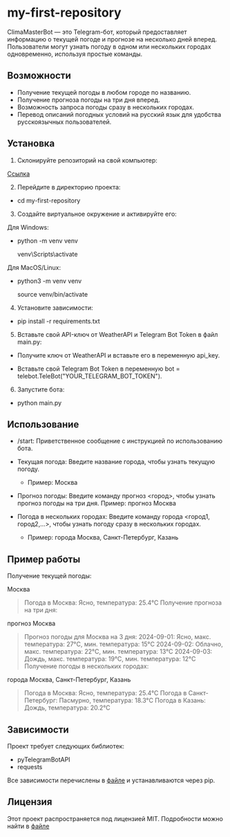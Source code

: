 # my-first-repository
ClimaMasterBot — это Telegram-бот, который предоставляет информацию о текущей погоде и прогнозе на несколько дней вперед. Пользователи могут узнать погоду в одном или нескольких городах одновременно, используя простые команды.

## Возможности

- Получение текущей погоды в любом городе по названию.
- Получение прогноза погоды на три дня вперед.
- Возможность запроса погоды сразу в нескольких городах.
- Перевод описаний погодных условий на русский язык для удобства русскоязычных пользователей.

## Установка

1. Склонируйте репозиторий на свой компьютер:

[Ссылка](https://github.com/evggas/my-first-repository.git)

2. Перейдите в директорию проекта:

- cd my-first-repository

3. Создайте виртуальное окружение и активируйте его:

Для Windows:

- python -m venv venv

   venv\Scripts\activate

Для MacOS/Linux:

- python3 -m venv venv

  source venv/bin/activate

4. Установите зависимости:

- pip install -r requirements.txt

5. Вставьте свой API-ключ от WeatherAPI и Telegram Bot Token в файл main.py:

- Получите ключ от WeatherAPI и вставьте его в переменную api_key.

- Вставьте свой Telegram Bot Token в переменную bot = telebot.TeleBot("YOUR_TELEGRAM_BOT_TOKEN").

6. Запустите бота:

- python main.py

## Использование

- /start: Приветственное сообщение с инструкцией по использованию бота.

- Текущая погода: Введите название города, чтобы узнать текущую погоду.

   - Пример: Москва
- Прогноз погоды: Введите команду прогноз <город>, чтобы узнать прогноз погоды на три дня.
Пример: прогноз Москва

- Погода в нескольких городах: Введите команду города <город1, город2,...>, чтобы узнать погоду сразу в нескольких городах.
   - Пример: города Москва, Санкт-Петербург, Казань

## Пример работы
Получение текущей погоды:

Москва
> Погода в Москва: Ясно, температура: 25.4°C
Получение прогноза на три дня:

прогноз Москва
> Прогноз погоды для Москва на 3 дня:
2024-09-01: Ясно, макс. температура: 27°C, мин. температура: 15°C
2024-09-02: Облачно, макс. температура: 22°C, мин. температура: 13°C
2024-09-03: Дождь, макс. температура: 19°C, мин. температура: 12°C
Получение погоды в нескольких городах:

города Москва, Санкт-Петербург, Казань
> Погода в Москва: Ясно, температура: 25.4°C
> Погода в Санкт-Петербург: Пасмурно, температура: 18.3°C
> Погода в Казань: Дождь, температура: 20.2°C

## Зависимости

Проект требует следующих библиотек:

- pyTelegramBotAPI
- requests

Все зависимости перечислены в [файле](requirements.txt) и устанавливаются через pip.

## Лицензия
Этот проект распространяется под лицензией MIT. Подробности можно найти в [файле](LICENSE.)